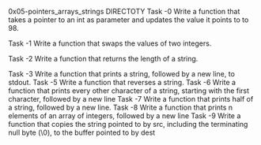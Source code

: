 0x05-pointers_arrays_strings DIRECTOTY
Task -0 Write a function that takes a pointer to an int as parameter and updates the value it points to to 98.

Task -1 Write a function that swaps the values of two integers.

Task -2 Write a function that returns the length of a string.

Task -3 Write a function that prints a string, followed by a new line, to stdout.
Task -5 Write a function that reverses a string.
Task -6 Write a function that prints every other character of a string, starting with the first character, followed by a new line
Task -7 Write a function that prints half of a string, followed by a new line.
Task -8 Write a function that prints n elements of an array of integers, followed by a new line
Task -9 Write a function that copies the string pointed to by src, including the terminating null byte (\0), to the buffer pointed to by dest
